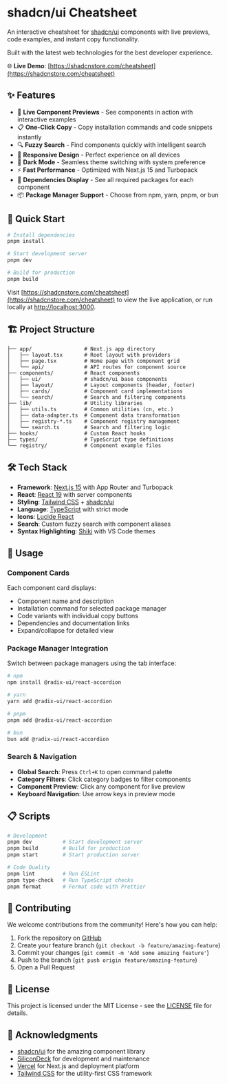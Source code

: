 # shadcn/ui Cheatsheet

An interactive cheatsheet for [shadcn/ui](https://ui.shadcn.com) components with live previews, code examples, and instant copy functionality.

Built with the latest web technologies for the best developer experience.

🌐 **Live Demo**: [https://shadcnstore.com/cheatsheet](https://shadcnstore.com/cheatsheet)

## ✨ Features

- 🎨 **Live Component Previews** - See components in action with interactive examples
- 📋 **One-Click Copy** - Copy installation commands and code snippets instantly  
- 🔍 **Fuzzy Search** - Find components quickly with intelligent search
- 📱 **Responsive Design** - Perfect experience on all devices
- 🌙 **Dark Mode** - Seamless theme switching with system preference
- ⚡ **Fast Performance** - Optimized with Next.js 15 and Turbopack
- 🎯 **Dependencies Display** - See all required packages for each component
- 📦 **Package Manager Support** - Choose from npm, yarn, pnpm, or bun

## 🚀 Quick Start

```bash
# Install dependencies
pnpm install

# Start development server
pnpm dev

# Build for production
pnpm build
```

Visit [https://shadcnstore.com/cheatsheet](https://shadcnstore.com/cheatsheet) to view the live application, or run locally at [http://localhost:3000](http://localhost:3000).

## 🏗️ Project Structure

```text
├── app/                 # Next.js app directory
│   ├── layout.tsx       # Root layout with providers
│   ├── page.tsx         # Home page with component grid
│   └── api/             # API routes for component source
├── components/          # React components
│   ├── ui/              # shadcn/ui base components
│   ├── layout/          # Layout components (header, footer)
│   ├── cards/           # Component card implementations
│   └── search/          # Search and filtering components
├── lib/                 # Utility libraries
│   ├── utils.ts         # Common utilities (cn, etc.)
│   ├── data-adapter.ts  # Component data transformation
│   ├── registry-*.ts    # Component registry management
│   └── search.ts        # Search and filtering logic
├── hooks/               # Custom React hooks
├── types/               # TypeScript type definitions
└── registry/            # Component example files
```

## 🛠️ Tech Stack

- **Framework**: [Next.js 15](https://nextjs.org/) with App Router and Turbopack
- **React**: [React 19](https://react.dev/) with server components
- **Styling**: [Tailwind CSS](https://tailwindcss.com/) + [shadcn/ui](https://ui.shadcn.com)
- **Language**: [TypeScript](https://www.typescriptlang.org/) with strict mode
- **Icons**: [Lucide React](https://lucide.dev/)
- **Search**: Custom fuzzy search with component aliases
- **Syntax Highlighting**: [Shiki](https://shiki.matsu.io/) with VS Code themes

## 🎯 Usage

### Component Cards

Each component card displays:

- Component name and description
- Installation command for selected package manager
- Code variants with individual copy buttons
- Dependencies and documentation links
- Expand/collapse for detailed view

### Package Manager Integration

Switch between package managers using the tab interface:

```bash
# npm
npm install @radix-ui/react-accordion

# yarn  
yarn add @radix-ui/react-accordion

# pnpm
pnpm add @radix-ui/react-accordion

# bun
bun add @radix-ui/react-accordion
```

### Search & Navigation

- **Global Search**: Press `Ctrl+K` to open command palette
- **Category Filters**: Click category badges to filter components
- **Component Preview**: Click any component for live preview
- **Keyboard Navigation**: Use arrow keys in preview mode

## 📋 Scripts

```bash
# Development
pnpm dev          # Start development server
pnpm build        # Build for production
pnpm start        # Start production server

# Code Quality
pnpm lint         # Run ESLint
pnpm type-check   # Run TypeScript checks
pnpm format       # Format code with Prettier
```

## 🤝 Contributing

We welcome contributions from the community! Here's how you can help:

1. Fork the repository on [GitHub](https://github.com/silicondeck/shadcn-cheatsheet)
2. Create your feature branch (`git checkout -b feature/amazing-feature`)
3. Commit your changes (`git commit -m 'Add some amazing feature'`)
4. Push to the branch (`git push origin feature/amazing-feature`)
5. Open a Pull Request

## 📄 License

This project is licensed under the MIT License - see the [LICENSE](LICENSE) file for details.

## 🙏 Acknowledgments

- [shadcn/ui](https://ui.shadcn.com) for the amazing component library
- [SiliconDeck](https://silicondeck.com) for development and maintenance
- [Vercel](https://vercel.com) for Next.js and deployment platform
- [Tailwind CSS](https://tailwindcss.com) for the utility-first CSS framework
